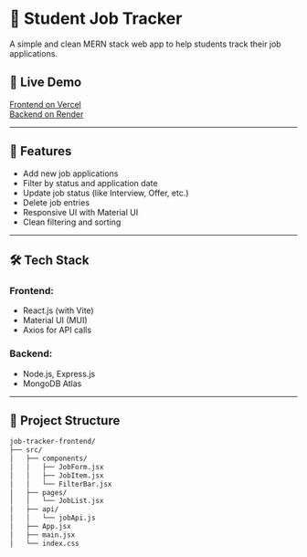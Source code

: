 # 🎯 Student Job Tracker

A simple and clean MERN stack web app to help students track their job applications.

## 🔗 Live Demo
[Frontend on Vercel](https://your-vercel-url.vercel.app)  
[Backend on Render](https://job-tracker-backend-w9vf.onrender.com)

---

## 🚀 Features

- Add new job applications
- Filter by status and application date
- Update job status (like Interview, Offer, etc.)
- Delete job entries
- Responsive UI with Material UI
- Clean filtering and sorting

---

## 🛠 Tech Stack

### Frontend:
- React.js (with Vite)
- Material UI (MUI)
- Axios for API calls

### Backend:
- Node.js, Express.js
- MongoDB Atlas

---

## 📂 Project Structure

```bash
job-tracker-frontend/
├── src/
│   ├── components/
│   │   ├── JobForm.jsx
│   │   ├── JobItem.jsx
│   │   └── FilterBar.jsx
│   ├── pages/
│   │   └── JobList.jsx
│   ├── api/
│   │   └── jobApi.js
│   ├── App.jsx
│   ├── main.jsx
│   └── index.css
